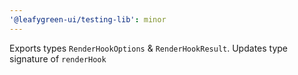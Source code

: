 ```yaml
---
'@leafygreen-ui/testing-lib': minor
---
```


Exports types `RenderHookOptions` & `RenderHookResult`.
Updates type signature of `renderHook`
